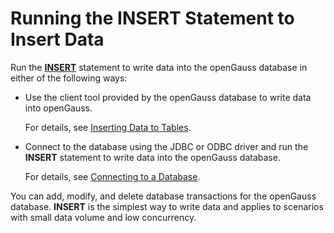 # Running the INSERT Statement to Insert Data<a name="EN-US_TOPIC_0242370280"></a>

Run the  **[INSERT](../SQLReference/)**  statement to write data into the openGauss database in either of the following ways:

-   Use the client tool provided by the openGauss database to write data into openGauss.

    For details, see  [Inserting Data to Tables](../DatabaseAdministrationGuide/inserting-data-to-tables.md).

-   Connect to the database using the JDBC or ODBC driver and run the  **INSERT**  statement to write data into the openGauss database.

    For details, see  [Connecting to a Database](../GettingStarted/connecting-to-a-database.md).


You can add, modify, and delete database transactions for the openGauss database.  **INSERT**  is the simplest way to write data and applies to scenarios with small data volume and low concurrency.

